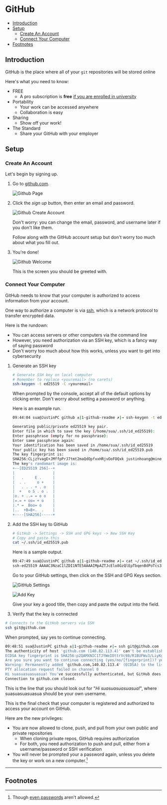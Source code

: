 # GitHub

- [Introduction](#introduction)
- [Setup](#setup)
  - [Create An Account](#create-an-account)
  - [Connect Your Computer](#connect-your-computer)
- [Footnotes](#footnotes)

## Introduction

GitHub is the place where all of your `git` repositories will be stored online

Here's what you need to know:

- FREE
  - A pro subscription is **free** [if you are enrolled in university](https://education.github.com/students)
- Portability
  - Your work can be accessed anywhere
  - Collaboration is easy
- Sharing
  - Show off your work!
- The Standard
  - Share your GitHub with your employer

## Setup

### Create An Account

Let's begin by signing up.

1. Go to [github.com](https://github.com/).

   ![Github Page](./images/github_page.png)

2. Click the _sign up_ button, then enter an email and password.

   ![Github Create Account](./images/github_create_account.png)

   Don't worry: you can change the email, password, and username later if you don't like them.

   Follow along with the GitHub account setup but don't worry too much about what you fill out.

3. You're done!

   ![Github Welcome](./images/github_welcome.png)

   This is the screen you should be greeted with.

### Connect Your Computer

GitHub needs to know that your computer is authorized to access information from your account.

One way to authorize a computer is via [ssh](https://www.geeksforgeeks.org/introduction-to-sshsecure-shell-keys/), which is a network protocol to transfer encrypted data.

Here is the rundown:

- You can access servers or other computers via the command line
- However, you need authorization via an SSH key, which is a fancy way of saying password
- Don't worry too much about how this works, unless you want to get into cybersecurity

1. Generate an SSH key

   ```bash
   # Generate SSH key on local computer
   # Remember to replace <youremail> (no carets)
   ssh-keygen -t ed25519 -C <youremail>
   ```
  
   When prompted by the console, accept all of the default options by clicking enter. Don't worry about setting a password or anything.

   Here is an example run.

   ```bash
   09:44:04 sua@JustinPC github ±|1-github-readme ✗|→ ssh-keygen -t ed25519 -C justinhoang@mines.edu

   Generating public/private ed25519 key pair.
   Enter file in which to save the key (/home/sua/.ssh/id_ed25519):
   Enter passphrase (empty for no passphrase):
   Enter same passphrase again:
   Your identification has been saved in /home/sua/.ssh/id_ed25519
   Your public key has been saved in /home/sua/.ssh/id_ed25519.pub
   The key fingerprint is:
   SHA256:CLjzYvagE+JMffpPrJ7tmt2maQdOpfxxHRjvOoFOQxk justinhoang@mines.edu
   The key's randomart image is:
   +--[ED25519 256]--+
   |                 |
   |   .     E .     |
   |  . .     o +    |
   |   . . . + . o   |
   |  +   o S . o .  |
   |o. + ..= = o o   |
   |=.= + oo= + o    |
   |.* =  Boo= o     |
   |..  +B=B+.  .    |
   +----[SHA256]-----+
   ```

2. Add the SSH key to GitHub

   ```bash
   # GitHub -> Settings -> SSH and GPG keys -> New SSH Key
   # Copy and paste this
   cat ~/.ssh/id_ed25519.pub
   ```

   Here is a sample output.

   ```bash
   09:47:49 sua@JustinPC github ±|1-github-readme ✗|→ cat ~/.ssh/id_ed25519.pub
   ssh-ed25519 AAAAC3NzaC1lZDI1NTE5AAAAIMpAZTJcElo8GzQlEpTbqenBdPoTcs3p79bVQCTXTwQW justinhoang@mines.edu
   ```

   Go to your GitHub settings, then click on the SSH and GPG Keys section.

   ![GitHub Settings](./images/github_settings.png)

   ![Add Key](./images/add_ssh.png)

   Give your key a good title, then copy and paste the output into the field.

3. Verify that the key is connected

```bash
# Connects to the GitHub servers via SSH
ssh git@github.com
```

When prompted, say yes to continue connecting.

```bash
09:48:51 sua@JustinPC github ±|1-github-readme ✗|→ ssh git@github.com
The authenticity of host 'github.com (140.82.113.4)' can't be established.
ECDSA key fingerprint is SHA256:p2QAMXNIC1TJYWeIOttrVc98/R1BUFWu3/LiyKgUfQM.
Are you sure you want to continue connecting (yes/no/[fingerprint])? yes
Warning: Permanently added 'github.com,140.82.113.4' (ECDSA) to the list of known hosts.
PTY allocation request failed on channel 0
Hi suasuasuasuasua! You've successfully authenticated, but GitHub does not provide shell access.
Connection to github.com closed.
```

This is the line that you should look out for "_Hi suasuasuasuasua!_", where suasuasuasuasua should be your own username.

This is the final check that your computer is registered and authorized to access your account on GitHub.

Here are the new privileges:

- You are now allowed to clone, push, and pull from your own public and private repositories
  - When cloning private repos, GitHub requires authorization
  - For both, you need authorization to push and pull, either from a username/password or SSH verification
- You will never be prompted your a password again, unless you delete the key or work on a new computer.[^1]

<!-- TODO Move these to GitHub section -->

<!-- TODO Link to GitHub section -->

<!-- ### Creating Repos on GitHub

1. Go to [GitHub](github.com).
2. Click _new_ repo on the top left.
3. Give the repository a name.
4. Make it public or private (be smart)
5. Click create repository -->

<!-- ### Cloning Repos

```bash
# Get the SSH link from Github (NOT THE HTTP ONE)
git clone git@github.com:<username>/<repo-name>.git
``` -->

<!-- ### Pushing and Pulling Changes

```bash
# Connect local repo to the remote repository on GitHub
# Grab this link from GitHub Repo > SSH > link
git remote add origin git@github.com:<username>/<repo-name>.git
# Set upstream branch so that we can push LOCAL changes to REMOTE repository
# Might be main or master
git push --set-upstream origin main
# OR
git push origin main
``` -->

<!-- TODO Move these to GitHub section END -->

---

## Footnotes

[^1]: Though [even passwords](https://www.geekersdigest.com/github-deprecation-notice-switching-from-password-to-token-authentication/) aren't allowed.

